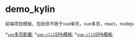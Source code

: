 # demo_kylin
前端项目模板，包括但不限于vue单页，vue多页，react，nodejs

*[`vue`多页配置](https://github.com/kylinBlack/demo_kylin/tree/master/vuecli3-mutli-pages);
*[`vue-cli2`SPA模板](https://github.com/kylinBlack/demo_kylin/tree/master/vue-cli2);
*[`vue-cli3`SPA模板](https://github.com/kylinBlack/demo_kylin/tree/master/vue-cli3);
